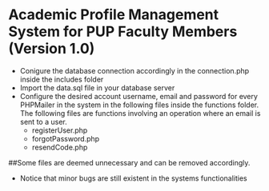 # Academic Profile Management System for PUP Faculty Members (Version 1.0)

- Conigure the database connection accordingly in the connection.php inside the includes folder
- Import the data.sql file in your database server
- Configure the desired account username, email and password for every PHPMailer in the system in the following files inside the functions folder. The following files are functions involving an operation where an email is sent to a user.
  - registerUser.php
  - forgotPassword.php
  - resendCode.php

##Some files are deemed unnecessary and can be removed accordingly.
- Notice that minor bugs are still existent in the systems functionalities

